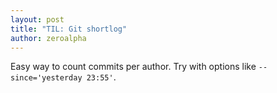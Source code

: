 ```yaml
---
layout: post
title: "TIL: Git shortlog"
author: zeroalpha
---
```


Easy way to count commits per author. Try with options like `--since='yesterday 23:55'`.
